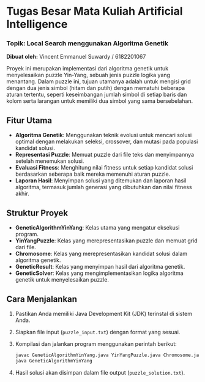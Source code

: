 # Tugas Besar Mata Kuliah Artificial Intelligence

### Topik: Local Search menggunakan Algoritma Genetik

**Dibuat oleh:** Vincent Emmanuel Suwardy / 6182201067

Proyek ini merupakan implementasi dari algoritma genetik untuk menyelesaikan puzzle Yin-Yang, sebuah jenis puzzle logika yang menantang. Dalam puzzle ini, tujuan utamanya adalah untuk mengisi grid dengan dua jenis simbol (hitam dan putih) dengan mematuhi beberapa aturan tertentu, seperti keseimbangan jumlah simbol di setiap baris dan kolom serta larangan untuk memiliki dua simbol yang sama bersebelahan.

## Fitur Utama

- **Algoritma Genetik**: Menggunakan teknik evolusi untuk mencari solusi optimal dengan melakukan seleksi, crossover, dan mutasi pada populasi kandidat solusi.
- **Representasi Puzzle**: Memuat puzzle dari file teks dan menyimpannya setelah menemukan solusi.
- **Evaluasi Fitness**: Menghitung nilai fitness untuk setiap kandidat solusi berdasarkan seberapa baik mereka memenuhi aturan puzzle.
- **Laporan Hasil**: Menyimpan solusi yang ditemukan dan laporan hasil algoritma, termasuk jumlah generasi yang dibutuhkan dan nilai fitness akhir.

## Struktur Proyek

- **GeneticAlgorithmYinYang**: Kelas utama yang mengatur eksekusi program.
- **YinYangPuzzle**: Kelas yang merepresentasikan puzzle dan memuat grid dari file.
- **Chromosome**: Kelas yang merepresentasikan kandidat solusi dalam algoritma genetik.
- **GeneticResult**: Kelas yang menyimpan hasil dari algoritma genetik.
- **GeneticSolver**: Kelas yang mengimplementasikan logika algoritma genetik untuk menyelesaikan puzzle.

## Cara Menjalankan

1. Pastikan Anda memiliki Java Development Kit (JDK) terinstal di sistem Anda.
2. Siapkan file input (`puzzle_input.txt`) dengan format yang sesuai.
3. Kompilasi dan jalankan program menggunakan perintah berikut:

   ```bash
   javac GeneticAlgorithmYinYang.java YinYangPuzzle.java Chromosome.java GeneticResult.java GeneticSolver.java
   java GeneticAlgorithmYinYang
   ```

4. Hasil solusi akan disimpan dalam file output (`puzzle_solution.txt`).